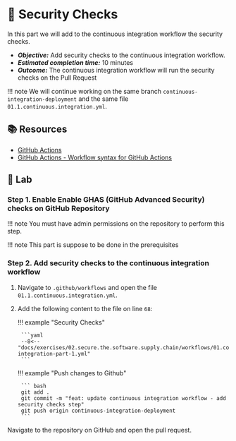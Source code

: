 # :test_tube: Security Checks

In this part we will add to the continuous integration workflow the security checks.

- _**Objective:**_ Add security checks to the continuous integration workflow.
- _**Estimated completion time:**_ 10 minutes
- _**Outcome:**_ The continuous integration workflow will run the security checks on the Pull Request

!!! note
    We will continue working on the same branch `continuous-integration-deployment` and the same file `01.1.continuous.integration.yml`.

## :books: Resources

- [GitHub Actions](https://docs.github.com/en/actions)
- [GitHub Actions - Workflow syntax for GitHub Actions](https://docs.github.com/en/actions/reference/workflow-syntax-for-github-actions)

## :pencil: Lab

### Step 1. Enable Enable GHAS (GitHub Advanced Security) checks on GitHub Repository

!!! note
    You must have admin permissions on the repository to perform this step.

!!! note
    This part is suppose to be done in the prerequisites

### Step 2. Add security checks to the continuous integration workflow

1. Navigate to `.github/workflows` and open the file `01.1.continuous.integration.yml`.
2. Add the following content to the file on line `68`:

    !!! example "Security Checks"

        ```yaml
        --8<-- "docs/exercises/02.secure.the.software.supply.chain/workflows/01.continuous-integration-part-1.yml"
        ```

    !!! example "Push changes to Github"

        ``` bash
        git add .
        git commit -m "feat: update continuous integration workflow - add security checks step"
        git push origin continuous-integration-deployment
        ```

Navigate to the repository on GitHub and open the pull request.
